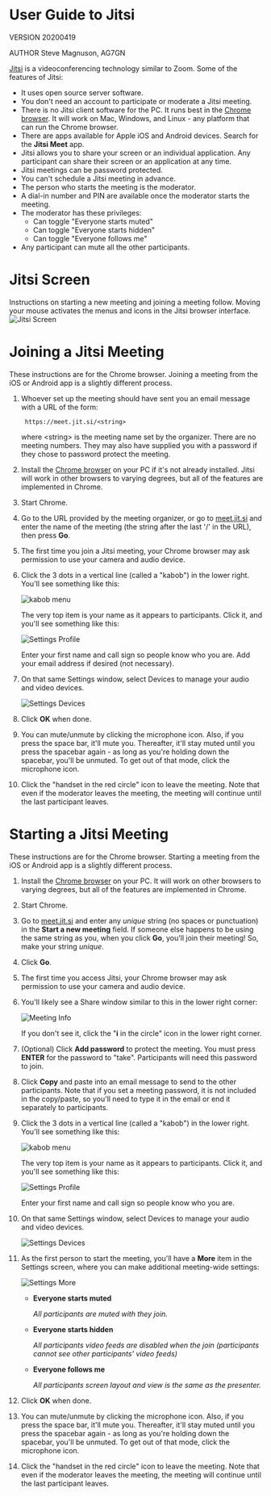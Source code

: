 # User Guide to Jitsi

VERSION 20200419

AUTHOR Steve Magnuson, AG7GN

[Jitsi](https://jitsi.org) is a videoconferencing technology similar to Zoom.  Some of the features of Jitsi:

- It uses open source server software.
- You don't need an account to participate or moderate a Jitsi meeting.
- There is no Jitsi client software for the PC.  It runs best in the [Chrome browser](https://www.google.com/chrome/index.html).  It will work on Mac, Windows, and Linux - any platform that can run the Chrome browser.
- There are apps available for Apple iOS and Android devices.  Search for the __Jitsi Meet__ app.
- Jitsi allows you to share your screen or an individual application.  Any participant can share their screen or an application at any time.
- Jitsi meetings can be password protected.
- You can't schedule a Jitsi meeting in advance.
- The person who starts the meeting is the moderator.
- A dial-in number and PIN are available once the moderator starts the meeting.
- The moderator has these privileges: 
	- Can toggle "Everyone starts muted"
	- Can toggle "Everyone starts hidden"
	- Can toggle "Everyone follows me"
- Any participant can mute all the other participants.

# Jitsi Screen

Instructions on starting a new meeting and joining a meeting follow.  Moving your mouse activates the menus and icons in the Jitsi browser interface.  
![Jitsi Screen](img/jitsi-screen.png)

# Joining a Jitsi Meeting

These instructions are for the Chrome browser.  Joining a meeting from the iOS or Android app is a slightly different process.

1. Whoever set up the meeting should have sent you an email message with a URL of the form:

		https://meet.jit.si/<string>
		
	where \<string\> is the meeting name set by the organizer.  There are no meeting numbers.  They may also have supplied you with a password if they chose to password protect the meeting.

1. Install the [Chrome browser](https://www.google.com/chrome/index.html) on your PC if it's not already installed.  Jitsi will work in other browsers to varying degrees, but all of the features are implemented in Chrome.

1. Start Chrome.

1. Go to the URL provided by the meeting organizer, or go to [meet.jit.si](https://meet.jit.si) and enter the name of the meeting (the string after the last '/' in the URL), then press __Go__.

1. The first time you join a Jitsi meeting, your Chrome browser may ask permission to use your camera and audio device.

1. Click the 3 dots in a vertical line (called a "kabob") in the lower right.  You'll see something like this:

	![kabob menu](img/jitsi2.png)

	The very top item is your name as it appears to participants.  Click it, and you'll see something like this:
	
	![Settings Profile](img/jitsi3.png)
	
	Enter your first name and call sign so people know who you are.  Add your email address if desired (not necessary).
	
1. On that same Settings window, select Devices to manage your audio and video devices.

	![Settings Devices](img/jitsi4.png)
	
1. Click __OK__ when done.

1. You can mute/unmute by clicking the microphone icon.  Also, if you press the space bar, it'll mute you.  Thereafter, it'll stay muted until you press the spacebar again - as long as you're holding down the spacebar, you'll be unmuted.  To get out of that mode, click the microphone icon.

1. Click the "handset in the red circle" icon to leave the meeting.  Note that even if the moderator leaves the meeting, the meeting will continue until the last participant leaves.

# Starting a Jitsi Meeting

These instructions are for the Chrome browser.  Starting a meeting from the iOS or Android app is a slightly different process.

1. Install the [Chrome browser](https://www.google.com/chrome/index.html) on your PC.  It will work on other browsers to varying degrees, but all of the features are implemented in Chrome.

1. Start Chrome.

1. Go to [meet.jit.si](https://meet.jit.si) and enter any *unique* string (no spaces or punctuation) in the __Start a new meeting__ field.  If someone else happens to be using the same string as you, when you click __Go__, you'll join their meeting!  So, make your string *unique*.

1. Click __Go__.

1. The first time you access Jitsi, your Chrome browser may ask permission to use your camera and audio device.

1. You'll likely see a Share window similar to this in the lower right corner:

	![Meeting Info](img/jitsi1.png)

	If you don't see it, click the "__i__ in the circle" icon in the lower right corner. 
	
1. (Optional) Click __Add password__ to protect the meeting.  You must press __ENTER__ for the password to "take".  Participants will need this password to join.

1. Click __Copy__ and paste into an email message to send to the other participants.  Note that if you set a meeting password, it is not included in the copy/paste, so you'll need to type it in the email or end it separately to participants.

1. Click the 3 dots in a vertical line (called a "kabob") in the lower right.  You'll see something like this:

	![kabob menu](img/jitsi2.png)

	The very top item is your name as it appears to participants.  Click it, and you'll see something like this:
	
	![Settings Profile](img/jitsi3.png)
	
	Enter your first name and call sign so people know who you are.
	
1. On that same Settings window, select Devices to manage your audio and video devices.

	![Settings Devices](img/jitsi4.png)
	
1. As the first person to start the meeting, you'll have a __More__ item in the Settings screen, where you can make additional meeting-wide settings:

	![Settings More](img/jitsi5.png)
	
	- __Everyone starts muted__
		
		*All participants are muted with they join.*
	- __Everyone starts hidden__
		
		*All participants video feeds are disabled when the join (participants cannot see other participants' video feeds)*
	- __Everyone follows me__
		
		*All participants screen layout and view is the same as the presenter.*
		
1. Click __OK__ when done.

1. You can mute/unmute by clicking the microphone icon.  Also, if you press the space bar, it'll mute you.  Thereafter, it'll stay muted until you press the spacebar again - as long as you're holding down the spacebar, you'll be unmuted.  To get out of that mode, click the microphone icon.

1. Click the "handset in the red circle" icon to leave the meeting.  Note that even if the moderator leaves the meeting, the meeting will continue until the last participant leaves.


